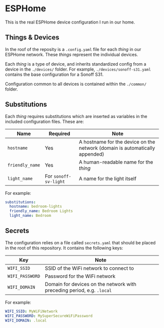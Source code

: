# ESPHome

This is the real ESPHome device configuration I run in our home.

## Things & Devices

In the roof of the reposity is a `.config.yaml` file for each *thing* in our ESPHome network. These *things* represent the individual devices.

Each *thing* is a type of device, and inherits standardized config from a device in the `./devices/` folder. For example, `./devices/sonoff-s31.yaml` contains the base configuration for a Sonoff S31.

Configuration common to all devices is contained within the `./common/` folder.

## Substitutions

Each *thing* requires substitutions which are inserted as variables in the included configuration files. These are:

Name | Required | Note
---|---|---
`hostname` | Yes | A hostname for the device on the network (domain is automatically appended)
`friendly_name` | Yes | A human-readable name for the *thing*
`light_name` | For `sonoff-sv-light` | A name for the light itself

For example:

```yaml
substitutions:
  hostname: bedroom-lights
  friendly_name: Bedroom Lights
  light_name: Bedroom
```

## Secrets

The configuration relies on a file called `secrets.yaml` that should be placed in the root of this repository. It contains the following keys:

Key | Note
---|---
`WIFI_SSID` | SSID of the WiFi network to connect to
`WIFI_PASSWORD` | Password for the WiFi network
`WIFI_DOMAIN` | Domain for devices on the network with preceding period, e.g. `.local`

For example:

```yaml
WIFI_SSID: MyWiFiNetwork
WIFI_PASSWORD: MySuperSecureWiFiPassword
WIFI_DOMAIN: .local
```
